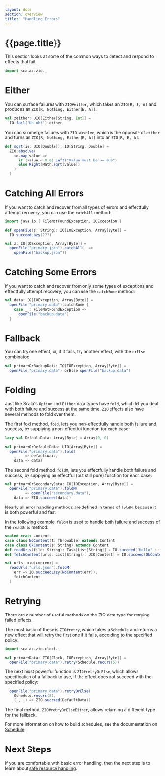 ```yaml
---
layout: docs
section: overview
title:  "Handling Errors"
---
```


# {{page.title}}

This section looks at some of the common ways to detect and respond to effects that fail.

```scala mdoc:invisible
import scalaz.zio._
```

# Either

You can surface failures with `ZIO#either`, which takes an `ZIO[R, E, A]` and produces an `ZIO[R, Nothing, Either[E, A]]`.

```scala mdoc:silent
val zeither: UIO[Either[String, Int]] = 
  IO.fail("Uh oh!").either
```

You can submerge failures with `ZIO.absolve`, which is the opposite of `either` and turns an `ZIO[R, Nothing, Either[E, A]]` into an `ZIO[R, E, A]`:

```scala mdoc:silent
def sqrt(io: UIO[Double]): IO[String, Double] =
  ZIO.absolve(
    io.map(value =>
      if (value < 0.0) Left("Value must be >= 0.0")
      else Right(Math.sqrt(value))
    )
  )
```

# Catching All Errors

If you want to catch and recover from all types of errors and effectfully attempt recovery, you can use the `catchAll` method:

```scala mdoc:invisible
import java.io.{ FileNotFoundException, IOException }

def openFile(s: String): IO[IOException, Array[Byte]] =   
  IO.succeedLazy(???)
```

```scala mdoc:silent
val z: IO[IOException, Array[Byte]] = 
  openFile("primary.json").catchAll(_ => 
    openFile("backup.json"))
```

# Catching Some Errors

If you want to catch and recover from only some types of exceptions and effectfully attempt recovery, you can use the `catchSome` method:

```scala mdoc:silent
val data: IO[IOException, Array[Byte]] = 
  openFile("primary.data").catchSome {
    case _ : FileNotFoundException => 
      openFile("backup.data")
  }
```

# Fallback

You can try one effect, or, if it fails, try another effect, with the `orElse` combinator:

```scala mdoc:silent
val primaryOrBackupData: IO[IOException, Array[Byte]] = 
  openFile("primary.data") orElse openFile("backup.data")
```

# Folding

Just like Scala's `Option` and `Either` data types have `fold`, which let you deal with both failure and success at the same time, `ZIO` effects also have several methods to fold over them.

The first fold method, `fold`, lets you non-effectfully handle both failure and success, by supplying a non-effectful function for each case:

```scala mdoc:silent
lazy val DefaultData: Array[Byte] = Array(0, 0)

val primaryOrDefaultData: UIO[Array[Byte]] = 
  openFile("primary.data").fold(
    _    => DefaultData,
    data => data)
```

The second fold method, `foldM`, lets you effectfully handle both failure and success, by supplying an effectful (but still pure) function for each case:

```scala mdoc:silent
val primaryOrSecondaryData: IO[IOException, Array[Byte]] = 
  openFile("primary.data").foldM(
    _    => openFile("secondary.data"),
    data => ZIO.succeed(data))
```

Nearly all error handling methods are defined in terms of `foldM`, because it is both powerful and fast.

In the following example, `foldM` is used to handle both failure and success of the `readUrls` method:

```scala mdoc:invisible
sealed trait Content
case class NoContent(t: Throwable) extends Content
case class OkContent(s: String) extends Content
def readUrls(file: String): Task[List[String]] = IO.succeed("Hello" :: Nil)
def fetchContent(urls: List[String]): UIO[Content] = IO.succeed(OkContent("Roger"))
```
```scala mdoc:silent
val urls: UIO[Content] =
  readUrls("urls.json").foldM(
    err => IO.succeedLazy(NoContent(err)), 
    fetchContent
  )
```

# Retrying

There are a number of useful methods on the ZIO data type for retrying failed effects. 

The most basic of these is `ZIO#retry`, which takes a `Schedule` and returns a new effect that will retry the first one if it fails, according to the specified policy:

```scala mdoc:silent
import scalaz.zio.clock._

val primaryData: ZIO[Clock, IOException, Array[Byte]] = 
  openFile("primary.data").retry(Schedule.recurs(5))
```

The next most powerful function is `ZIO#retryOrElse`, which allows specification of a fallback to use, if the effect does not succeed with the specified policy:

```scala
  openFile("primary.data").retryOrElse(
    Schedule.recurs(5), 
    (_, _) => ZIO.succeed(DefaultData))
```

The final method, `ZIO#retryOrElseEither`, allows returning a different type for the fallback.

For more information on how to build schedules, see the documentation on [Schedule](/datatypes/schedule.html).

# Next Steps

If you are comfortable with basic error handling, then the next step is to learn about [safe resource handling](handling_resources.html).
